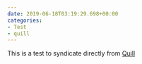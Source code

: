 ```yaml
---
date: 2019-06-18T03:19:29.698+00:00
categories:
- Test
- quill
---
```

This is a test to syndicate directly from [Quill](https://quill.p3k.io/)
